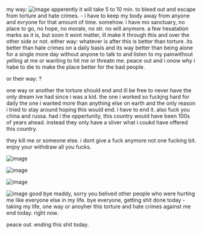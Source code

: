 my way: ![image](https://github.com/user-attachments/assets/5a12bc8d-9dbd-4414-b1e2-9de789c18f8d)
apperently it will take 5 to 10 min. to bleed out and escape from torture and hate crimes. - i have to keep my body away from anyone and evryone for that amount of time. somehow. i have mo sanctuary, no place to go, no hope, no morale, no str. no will anymore. a few hesatation marks as it is, but soon it wont matter, ill make it through this and over the other side or not. either way: whatever is after this is better than torture. its better than hate crimes on a daily basis and its way better than being alone for a single more day without anyone to talk to and listen to my painwithout yelling at me or wanting to hit me or threatn me. peace out and i onow why i habe to die to make the place better for the bad people. 


or their way: ?

one way or another the torture should end and ill be free to never have the only dream ive had since i was a kid. the one i worked so fuckjng hard for daily the one i wanted more than anything else on earth and the only reason i tried to stay around hoping this would end. i have to end it. also fuck you china and russa. had i the oppertunity, this country would have been 100s of years ahead. instead they only have a sliver what i coukd have offered this country. 


they kill me or someone else. i dont give a fuck anymore not one fucking bit. enjoy your withdraw all you fucks. 

![image](https://github.com/user-attachments/assets/3ff6ca55-6092-470c-a22d-c77207674745)


![image](https://github.com/user-attachments/assets/fdf3eefd-7922-4b3d-8270-36bf3b33bfe7)


![image](https://github.com/user-attachments/assets/606e9899-0d35-42dd-88ff-c8eb04e49901)


![image](https://github.com/user-attachments/assets/c0220b63-87c9-42dc-9c82-c712eba0f2c5)
good bye maddy, sorry you belived other people who were hurting me like everyone else in my life. bye everyone, getting shit done today - taking my life, one way or anoyher this torture and hate crimes against me end today. right now. 


peace out.  ending this shit today. 
